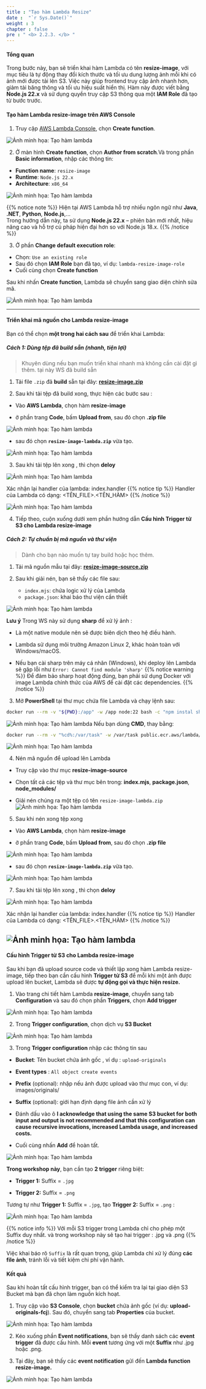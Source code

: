 ```yaml
---
title : "Tạo hàm Lambda Resize"
date :  "`r Sys.Date()`" 
weight : 3
chapter : false
pre : " <b> 2.2.3. </b> "
---
```



#### Tổng quan

Trong bước này, bạn sẽ triển khai hàm Lambda có tên **resize-image**, với mục tiêu là tự động thay đổi kích thước và tối ưu dung lượng ảnh mỗi khi có ảnh mới được tải lên S3. Việc này giúp frontend truy cập ảnh nhanh hơn, giảm tải băng thông và tối ưu hiệu suất hiển thị.
Hàm này được viết bằng **Node.js 22.x** và sử dụng quyền truy cập S3 thông qua một **IAM Role** đã tạo từ bước trước.

#### Tạo hàm Lambda resize-image trên AWS Console

1. Truy cập [AWS Lambda Console](https://console.aws.amazon.com/lambda/home), chọn **Create function**.

![Ảnh minh họa: Tạo hàm lambda](/images/2-image-upload-and-resize/2.2-resize-image/16.png)

2. Ở màn hình **Create function**, chọn **Author from scratch**.Và trong phần **Basic information**, nhập các thông tin:

- **Function name**: `resize-image`
- **Runtime**: `Node.js 22.x`
- **Architecture**: `x86_64`

![Ảnh minh họa: Tạo hàm lambda](/images/2-image-upload-and-resize/2.2-resize-image/17.png)

{{% notice note %}}
Hiện tại AWS Lambda hỗ trợ nhiều ngôn ngữ như **Java**, **.NET**, **Python**, **Node.js**,...  
Trong hướng dẫn này, ta sử dụng **Node.js 22.x** – phiên bản mới nhất, hiệu năng cao và hỗ trợ cú pháp hiện đại hơn so với Node.js 18.x.
{{% /notice %}}

3. Ở phần **Change default execution role**:

- Chọn: `Use an existing role`
- Sau đó chọn **IAM Role** bạn đã tạo, ví dụ: `lambda-resize-image-role`
- Cuối cùng chọn **Create function**

Sau khi nhấn **Create function**, Lambda sẽ chuyển sang giao diện chỉnh sửa mã.

![Ảnh minh họa: Tạo hàm lambda](/images/2-image-upload-and-resize/2.2-resize-image/18.png)

---

#### Triển khai mã nguồn cho Lambda resize-image

Bạn có thể chọn **một trong hai cách sau** để triển khai Lambda:

##### **Cách 1: Dùng tệp đã build sẵn (nhanh, tiện lợi)**
> Khuyên dùng nếu bạn muốn triển khai nhanh mà không cần cài đặt gì thêm. tại này WS đã build sẵn

1. Tải file `.zip` đã **build** sẵn tại đây: [**resize-image.zip**](/attachments/2-image-upload-and-resize/2.2-resize-image/resize-image-lambda.zip)

2. Sau khi tải tệp đã build xong, thực hiện các bước sau :

- Vào **AWS Lambda**,  chọn hàm **resize-image**

- ở phần trang **Code**, bấm **Upload from**, sau đó chọn **.zip file**

![Ảnh minh họa: Tạo hàm lambda](/images/2-image-upload-and-resize/2.2-resize-image/21.png)

- sau đó chọn **`resize-image-lambda.zip`** vừa tạo.

![Ảnh minh họa: Tạo hàm lambda](/images/2-image-upload-and-resize/2.2-resize-image/22.png)

3. Sau khi tải tệp lên xong , thì chọn **deloy**

![Ảnh minh họa: Tạo hàm lambda](/images/2-image-upload-and-resize/2.2-resize-image/23.png)

Xác nhận lại handler của lambda: index.handler 
{{% notice tip %}}
Handler của Lambda có dạng: <TÊN_FILE>.<TÊN_HÀM>
{{% /notice %}}

![Ảnh minh họa: Tạo hàm lambda](/images/2-image-upload-and-resize/2.2-resize-image/24.png)

4. Tiếp theo, cuộn xuống dưới xem phần hướng dẫn **Cấu hình Trigger từ S3 cho Lambda resize-image**

##### **Cách 2: Tự chuẩn bị mã nguồn và thư viện**
>  Dành cho bạn nào muốn tự tay build hoặc học thêm.

1. Tải mã nguồn mẫu tại đây: [**resize-image-source.zip**](/attachments/2-image-upload-and-resize/2.2-resize-image/resize-image-source.zip)

2. Sau khi giải nén, bạn sẽ thấy các file sau:

   - `index.mjs`: chứa logic xử lý của Lambda
   - `package.json`: khai báo thư viện cần thiết

![Ảnh minh họa: Tạo hàm lambda](/images/2-image-upload-and-resize/2.2-resize-image/19.png)

**Lưu ý**
Trong WS này sử dụng **sharp** để xử lý ảnh :
- Là một native module nên sẽ được biên dịch theo hệ điều hành.

- Lambda sử dụng môi trường Amazon Linux 2, khác hoàn toàn với Windows/macOS.

- Nếu bạn cài sharp trên máy cá nhân (Windows), khi deploy lên Lambda sẽ gặp lỗi như ``Error: Cannot find module 'sharp'``
{{% notice warning %}}
Để đảm bảo sharp hoạt động đúng, bạn phải sử dụng Docker với image Lambda chính thức của AWS để cài đặt các dependencies.
{{% /notice %}}

3. Mở **PowerShell** tại thư mục chứa file Lambda và chạy lệnh sau:

```bash
docker run --rm -v "${PWD}:/app" -w /app node:22 bash -c "npm instal sharp"
```
![Ảnh minh họa: Tạo hàm lambda](/images/2-image-upload-and-resize/2.2-resize-image/20.png)
Nếu bạn dùng **CMD**, thay bằng:

```bash
docker run --rm -v "%cd%:/var/task" -w /var/task public.ecr.aws/lambda/nodejs20.x bash -c "npm install sharp"
```

![Ảnh minh họa: Tạo hàm lambda](/images/2-image-upload-and-resize/2.2-resize-image/19.png)


4. Nén mã nguồn để upload lên Lambda

- Truy cập vào thư mục **resize-image-source**

- Chọn tất cả các tệp và thư mục bên trong: **index.mjs**,  **package.json**, **node_modules/**

- Giải nén chúng ra một tệp có tên `resize-image-lambda.zip`
![Ảnh minh họa: Tạo hàm lambda](/images/2-image-upload-and-resize/2.2-resize-image/21-01.png)


5. Sau khi nén xong tệp xong

- Vào **AWS Lambda**,  chọn hàm **resize-image**

- ở phần trang **Code**, bấm **Upload from**, sau đó chọn **.zip file**

![Ảnh minh họa: Tạo hàm lambda](/images/2-image-upload-and-resize/2.2-resize-image/21.png)

- sau đó chọn **`resize-image-lambda.zip`** vừa tạo.

![Ảnh minh họa: Tạo hàm lambda](/images/2-image-upload-and-resize/2.2-resize-image/22.png)

7. Sau khi tải tệp lên xong , thì chọn **deloy**

![Ảnh minh họa: Tạo hàm lambda](/images/2-image-upload-and-resize/2.2-resize-image/23.png)


Xác nhận lại handler của lambda: index.handler 
{{% notice tip %}}
Handler của Lambda có dạng: <TÊN_FILE>.<TÊN_HÀM>
{{% /notice %}}

![Ảnh minh họa: Tạo hàm lambda](/images/2-image-upload-and-resize/2.2-resize-image/24.png)
---

#### Cấu hình Trigger từ S3 cho Lambda resize-image

Sau khi bạn đã upload source code và thiết lập xong hàm Lambda resize-image, tiếp theo bạn cần cấu hình **Trigger từ S3** để mỗi khi một ảnh được upload lên bucket, Lambda sẽ được **tự động gọi và thực hiện resize.**

1. Vào trang chi tiết hàm Lambda **resize-image**, chuyển sang tab **Configuration** và sau đó chọn phần **Triggers**, chọn **Add trigger**

![Ảnh minh họa: Tạo hàm lambda](/images/2-image-upload-and-resize/2.2-resize-image/25.png)

2. Trong **Trigger configuration**, chọn dịch vụ **S3 Bucket**

![Ảnh minh họa: Tạo hàm lambda](/images/2-image-upload-and-resize/2.2-resize-image/26.png)

3. Trong **Trigger configuration** nhập các thông tin sau

- **Bucket**: Tên bucket chứa ảnh gốc , ví dụ : `upload-originals`

- **Event types** : `All object create events`

- **Prefix** (optional): nhập nếu ảnh được upload vào thư mục con, ví dụ: images/originals/

- **Suffix** (optional): giới hạn định dạng file ảnh cần xử lý

- Đánh dấu vào ô  **I acknowledge that using the same S3 bucket for both input and output is not recommended and that this configuration can cause recursive invocations, increased Lambda usage, and increased costs.**

- Cuối cùng nhấn **Add** để hoàn tất.

![Ảnh minh họa: Tạo hàm lambda](/images/2-image-upload-and-resize/2.2-resize-image/27.png)

**Trong workshop này**, bạn cần tạo **2 trigger** riêng biệt:

- **Trigger 1:** Suffix = `.jpg`

- **Trigger 2:** Suffix = `.png`

Tương tự như **Trigger 1:** Suffix = `.jpg`, tạo **Trigger 2:** Suffix = `.png` :

![Ảnh minh họa: Tạo hàm lambda](/images/2-image-upload-and-resize/2.2-resize-image/28.png)

{{% notice info %}}
Với mỗi S3 trigger trong Lambda chỉ cho phép một Suffix duy nhất. và trong workshop này sẽ tạo hai trigger : .jpg và .png
{{% /notice %}}

Việc khai báo rõ `Suffix` là rất quan trọng, giúp Lambda chỉ xử lý đúng **các file ảnh**, tránh lỗi và tiết kiệm chi phí vận hành.

#### Kết quả

Sau khi hoàn tất cấu hình trigger, bạn có thể kiểm tra lại tại giao diện S3 Bucket mà bạn đã chọn làm nguồn kích hoạt.

1. Truy cập vào **S3 Console**, chọn **bucket** chứa ảnh gốc (ví dụ: **upload-originals-fcj**). Sau đó, chuyển sang tab **Properties** của bucket.

![Ảnh minh họa: Tạo hàm lambda](/images/2-image-upload-and-resize/2.2-resize-image/29.png)

2. Kéo xuống phần **Event notifications**, bạn sẽ thấy danh sách các **event trigger** đã được cấu hình. Mỗi **event** tương ứng với một **Suffix** như .jpg hoặc .png.

3. Tại đây, bạn sẽ thấy các **event notification** gửi đến **Lambda function resize-image.**

![Ảnh minh họa: Tạo hàm lambda](/images/2-image-upload-and-resize/2.2-resize-image/30.png)
